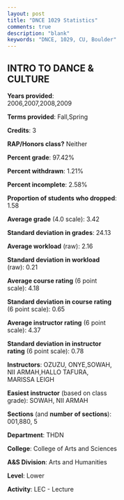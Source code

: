 ```yaml
---
layout: post
title: "DNCE 1029 Statistics"
comments: true
description: "blank"
keywords: "DNCE, 1029, CU, Boulder"
--- 
```

<head>
<script src="https://ajax.googleapis.com/ajax/libs/jquery/2.1.3/jquery.min.js"></script>
<script src="https://dl.dropboxusercontent.com/s/pc42nxpaw1ea4o9/highcharts.js?dl=0"></script>
<!-- <script src="../assets/js/highcharts.js"></script> -->
<style type="text/css">@font-face {
	font-family: "Bebas Neue";
	src: url(https://www.filehosting.org/file/details/544349/BebasNeue%20Regular.otf) format("opentype");
	}
	h1.Bebas { 
		font-family: "Bebas Neue", Verdana, Tahoma;
	}
</style>
</head>
<body>
	<div id="container" style="float: right; width: 45%; height: 88%; margin-left: 2.5%; margin-right: 2.5%;"></div>
	<script language="JavaScript">
		$(document).ready(function() {
		var chart = {type: 'column'};
		var title = {text: 'Grade Distribution'};
		var xAxis = {categories: ['A','B','C','D','F'],crosshair: true};
		var yAxis = {min: 0,title: {text: 'Percentage'}};
		var tooltip = {headerFormat: '<center><b><span style="font-size:20px">{point.key}</span></b></center>',
		               pointFormat: '<td style="padding:0"><b>{point.y:.1f}%</b></td>',
		               footerFormat: '</table>',shared: true,useHTML: true};
		var plotOptions = {column: {pointPadding: 0.0,borderWidth: 0}};  
		var credits = {enabled: false};var series= [{name: 'Percent',data: [56.11,35.0,6.11,0.56,2.22,]}];
		var json = {};
		json.chart = chart;
		json.title = title;
		json.tooltip = tooltip;
		json.xAxis = xAxis;
		json.yAxis = yAxis;  
		json.series = series;
		json.plotOptions = plotOptions;  
		json.credits = credits;
		$('#container').highcharts(json);
	});
	</script>
</body>
			   
## INTRO TO DANCE & CULTURE

**Years provided**: 2006,2007,2008,2009

**Terms provided**: Fall,Spring

**Credits**: 3

**RAP/Honors class?** Neither

**Percent grade**: 97.42%

**Percent withdrawn**: 1.21%

**Percent incomplete**: 2.58%

**Proportion of students who dropped**: 1.58

**Average grade** (4.0 scale): 3.42

**Standard deviation in grades**: 24.13

**Average workload** (raw): 2.16

**Standard deviation in workload** (raw): 0.21

**Average course rating** (6 point scale): 4.18

**Standard deviation in course rating** (6 point scale): 0.65

**Average instructor rating** (6 point scale): 4.37

**Standard deviation in instructor rating** (6 point scale): 0.78

**Instructors**: OZUZU, ONYE,SOWAH, NII ARMAH,HALLO TAFURA, MARISSA LEIGH

**Easiest instructor** (based on class grade): SOWAH, NII ARMAH

**Sections** (and **number of sections**): 001,880, 5

**Department**: THDN

**College**: College of Arts and Sciences

**A&S Division**: Arts and Humanities

**Level**: Lower

**Activity**: LEC - Lecture